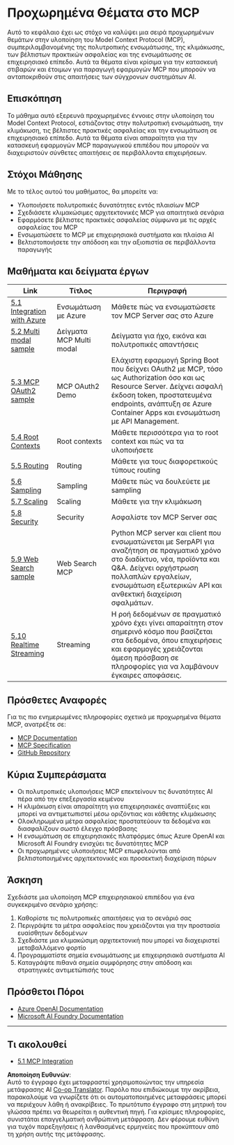 <!--
CO_OP_TRANSLATOR_METADATA:
{
  "original_hash": "adaf47734a5839447b5c60a27120fbaf",
  "translation_date": "2025-06-11T15:38:50+00:00",
  "source_file": "05-AdvancedTopics/README.md",
  "language_code": "el"
}
-->
# Προχωρημένα Θέματα στο MCP

Αυτό το κεφάλαιο έχει ως στόχο να καλύψει μια σειρά προχωρημένων θεμάτων στην υλοποίηση του Model Context Protocol (MCP), συμπεριλαμβανομένης της πολυτροπικής ενσωμάτωσης, της κλιμάκωσης, των βέλτιστων πρακτικών ασφαλείας και της ενσωμάτωσης σε επιχειρησιακό επίπεδο. Αυτά τα θέματα είναι κρίσιμα για την κατασκευή στιβαρών και έτοιμων για παραγωγή εφαρμογών MCP που μπορούν να ανταποκριθούν στις απαιτήσεις των σύγχρονων συστημάτων AI.

## Επισκόπηση

Το μάθημα αυτό εξερευνά προχωρημένες έννοιες στην υλοποίηση του Model Context Protocol, εστιάζοντας στην πολυτροπική ενσωμάτωση, την κλιμάκωση, τις βέλτιστες πρακτικές ασφαλείας και την ενσωμάτωση σε επιχειρησιακό επίπεδο. Αυτά τα θέματα είναι απαραίτητα για την κατασκευή εφαρμογών MCP παραγωγικού επιπέδου που μπορούν να διαχειριστούν σύνθετες απαιτήσεις σε περιβάλλοντα επιχειρήσεων.

## Στόχοι Μάθησης

Με το τέλος αυτού του μαθήματος, θα μπορείτε να:

- Υλοποιήσετε πολυτροπικές δυνατότητες εντός πλαισίων MCP  
- Σχεδιάσετε κλιμακώσιμες αρχιτεκτονικές MCP για απαιτητικά σενάρια  
- Εφαρμόσετε βέλτιστες πρακτικές ασφαλείας σύμφωνα με τις αρχές ασφαλείας του MCP  
- Ενσωματώσετε το MCP με επιχειρησιακά συστήματα και πλαίσια AI  
- Βελτιστοποιήσετε την απόδοση και την αξιοπιστία σε περιβάλλοντα παραγωγής  

## Μαθήματα και δείγματα έργων

| Link | Τίτλος | Περιγραφή |
|------|--------|-----------|
| [5.1 Integration with Azure](./mcp-integration/README.md) | Ενσωμάτωση με Azure | Μάθετε πώς να ενσωματώσετε τον MCP Server σας στο Azure |
| [5.2 Multi modal sample](./mcp-multi-modality/README.md) | Δείγματα MCP Multi modal | Δείγματα για ήχο, εικόνα και πολυτροπικές απαντήσεις |
| [5.3 MCP OAuth2 sample](../../../05-AdvancedTopics/mcp-oauth2-demo) | MCP OAuth2 Demo | Ελάχιστη εφαρμογή Spring Boot που δείχνει OAuth2 με MCP, τόσο ως Authorization όσο και ως Resource Server. Δείχνει ασφαλή έκδοση token, προστατευμένα endpoints, ανάπτυξη σε Azure Container Apps και ενσωμάτωση με API Management. |
| [5.4 Root Contexts](./mcp-root-contexts/README.md) | Root contexts | Μάθετε περισσότερα για το root context και πώς να τα υλοποιήσετε |
| [5.5 Routing](./mcp-routing/README.md) | Routing | Μάθετε για τους διαφορετικούς τύπους routing |
| [5.6 Sampling](./mcp-sampling/README.md) | Sampling | Μάθετε πώς να δουλεύετε με sampling |
| [5.7 Scaling](./mcp-scaling/README.md) | Scaling | Μάθετε για την κλιμάκωση |
| [5.8 Security](./mcp-security/README.md) | Security | Ασφαλίστε τον MCP Server σας |
| [5.9 Web Search sample](./web-search-mcp/README.md) | Web Search MCP | Python MCP server και client που ενσωματώνεται με SerpAPI για αναζήτηση σε πραγματικό χρόνο στο διαδίκτυο, νέα, προϊόντα και Q&A. Δείχνει ορχήστρωση πολλαπλών εργαλείων, ενσωμάτωση εξωτερικών API και ανθεκτική διαχείριση σφαλμάτων. |
| [5.10 Realtime Streaming](./mcp-realtimestreaming/README.md) | Streaming | Η ροή δεδομένων σε πραγματικό χρόνο έχει γίνει απαραίτητη στον σημερινό κόσμο που βασίζεται στα δεδομένα, όπου επιχειρήσεις και εφαρμογές χρειάζονται άμεση πρόσβαση σε πληροφορίες για να λαμβάνουν έγκαιρες αποφάσεις. |

## Πρόσθετες Αναφορές

Για τις πιο ενημερωμένες πληροφορίες σχετικά με προχωρημένα θέματα MCP, ανατρέξτε σε:  
- [MCP Documentation](https://modelcontextprotocol.io/)  
- [MCP Specification](https://spec.modelcontextprotocol.io/)  
- [GitHub Repository](https://github.com/modelcontextprotocol)  

## Κύρια Συμπεράσματα

- Οι πολυτροπικές υλοποιήσεις MCP επεκτείνουν τις δυνατότητες AI πέρα από την επεξεργασία κειμένου  
- Η κλιμάκωση είναι απαραίτητη για επιχειρησιακές αναπτύξεις και μπορεί να αντιμετωπιστεί μέσω οριζόντιας και κάθετης κλιμάκωσης  
- Ολοκληρωμένα μέτρα ασφαλείας προστατεύουν τα δεδομένα και διασφαλίζουν σωστό έλεγχο πρόσβασης  
- Η ενσωμάτωση σε επιχειρησιακές πλατφόρμες όπως Azure OpenAI και Microsoft AI Foundry ενισχύει τις δυνατότητες MCP  
- Οι προχωρημένες υλοποιήσεις MCP επωφελούνται από βελτιστοποιημένες αρχιτεκτονικές και προσεκτική διαχείριση πόρων  

## Άσκηση

Σχεδιάστε μια υλοποίηση MCP επιχειρησιακού επιπέδου για ένα συγκεκριμένο σενάριο χρήσης:

1. Καθορίστε τις πολυτροπικές απαιτήσεις για το σενάριό σας  
2. Περιγράψτε τα μέτρα ασφαλείας που χρειάζονται για την προστασία ευαίσθητων δεδομένων  
3. Σχεδιάστε μια κλιμακώσιμη αρχιτεκτονική που μπορεί να διαχειριστεί μεταβαλλόμενο φορτίο  
4. Προγραμματίστε σημεία ενσωμάτωσης με επιχειρησιακά συστήματα AI  
5. Καταγράψτε πιθανά σημεία συμφόρησης στην απόδοση και στρατηγικές αντιμετώπισής τους  

## Πρόσθετοι Πόροι

- [Azure OpenAI Documentation](https://learn.microsoft.com/en-us/azure/ai-services/openai/)  
- [Microsoft AI Foundry Documentation](https://learn.microsoft.com/en-us/ai-services/)  

---

## Τι ακολουθεί

- [5.1 MCP Integration](./mcp-integration/README.md)

**Αποποίηση Ευθυνών**:  
Αυτό το έγγραφο έχει μεταφραστεί χρησιμοποιώντας την υπηρεσία μετάφρασης AI [Co-op Translator](https://github.com/Azure/co-op-translator). Παρόλο που επιδιώκουμε την ακρίβεια, παρακαλούμε να γνωρίζετε ότι οι αυτοματοποιημένες μεταφράσεις μπορεί να περιέχουν λάθη ή ανακρίβειες. Το πρωτότυπο έγγραφο στη μητρική του γλώσσα πρέπει να θεωρείται η αυθεντική πηγή. Για κρίσιμες πληροφορίες, συνιστάται επαγγελματική ανθρώπινη μετάφραση. Δεν φέρουμε ευθύνη για τυχόν παρεξηγήσεις ή λανθασμένες ερμηνείες που προκύπτουν από τη χρήση αυτής της μετάφρασης.